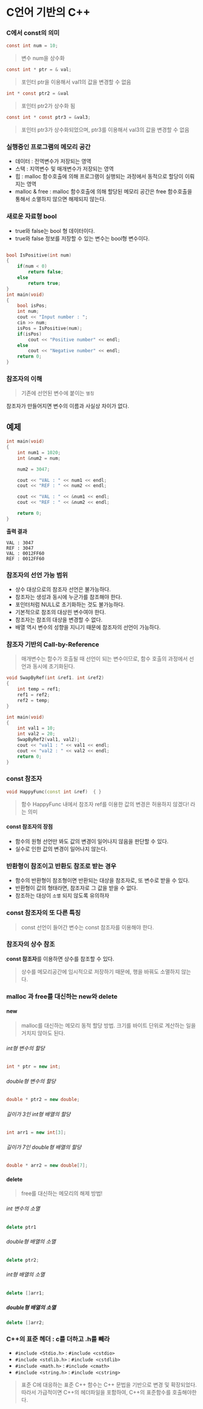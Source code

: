 # C언어 기반의 C++

### C에서 const의 의미
```c
const int num = 10;
```
> 변수 num을 상수화

```c
const int * ptr = & val;
```
> 포인터 ptr을 이용해서 val1의 값을 변경할 수 없음

```c
int * const ptr2 = &val
```
> 포인터 ptr2가 상수화 됨

```c
const int * const ptr3 = &val3;
```
> 포인터 ptr3가 상수화되었으며, ptr3를 이용해서 val3의 값을 변경할 수 없음


### 실행중인 프로그램의 메모리 공간
* 데이터 : 전역변수가 저장되는 영역
* 스택 : 지역변수 및 매개변수가 저장되는 영역
* 힙 : malloc 함수호출에 의해 프로그램이 실행되는 과정에서 동적으로 할당이 이뤄지는 영역
* malloc & free : malloc 함수호출에 의해 할당된 메모리 공간은 free 함수호출을 통해서 소멸하지 않으면 해제되지 않는다.

### 새로운 자료형 bool
* true와 false는 bool 형 데이터이다.
* true와 false 정보를 저장할 수 있는 변수는 bool형 변수이다.

```c++

bool IsPositive(int num)
{
    if(num < 0)
        return false;
    else
        return true;
}
int main(void)
{
    bool isPos;
    int num;
    cout << "Input number : ";
    cin >> num;
    isPos = IsPositive(num);
    if(isPos)
        cout << "Positive number" << endl;
    else
        cout << "Negative number" << endl;
    return 0;
}
```

### 참조자의 이해
> 기존에 선언된 변수에 붙이는 `별칭`

참조자가 만들어지면 변수의 이름과 사실상 차이가 없다.

## 예제
```c++
int main(void)
{
    int num1 = 1020;
    int &num2 = num;

    num2 = 3047;

    cout << "VAL : " << num1 << endl;
    cout << "REF : " << num2 << endl;

    cout << "VAL : " << &num1 << endl;
    cout << "REF : " << &num2 << endl;

    return 0;
}
```

**출력 결과**
```
VAL : 3047
REF : 3047
VAL : 0012FF60
REF : 0012FF60
```

### 참조자의 선언 가능 범위
* 상수 대상으로의 참조자 선언은 불가능하다.
* 참조자는 생성과 동시에 누군가를 참조해야 한다.
* 포인터처럼 NULL로 초기화하는 것도 불가능하다.
* 기본적으로 참조의 대상읜 변수여야 한다.
* 참조자는 참조의 대상을 변경할 수 없다.
* 배열 역시 변수의 성향을 지니기 때문에 참조자의 선언이 가능하다.

### 참조자 기반의 Call-by-Reference
> 매개변수는 함수가 호출될 때 선언이 되는 변수이므로, 함수 호출의 과정에서 선언과 동시에 초기화된다.

```c++
void SwapByRef(int &ref1. int &ref2)
{
    int temp = ref1;
    ref1 = ref2;
    ref2 = temp;
}

int main(void)
{
    int val1 = 10;
    int val2 = 20;
    SwapByRef2(val1, val2);
    cout << "val1 : " << val1 << endl;
    cout << "val2 : " << val2 << endl;
    return 0;
}
```

### const 참조자
```c++
void HappyFunc(const int &ref)  { }
```
> 함수 HappyFunc 내에서 참조자 ref를 이용한 값의 변경은 허용하지 않겠다! 라는 의미

#### const 참조자의 장점
* 함수의 원형 선언만 봐도 값의 변경이 일어나지 않음을 판단할 수 있다.
* 실수로 인한 값의 변경이 일어나지 않는다.

### 반환형이 참조이고 반환도 참조로 받는 경우
* 함수의 반환형이 참조형이면 반환되는 대상을 참조자로, 또 변수로 받을 수 있다.
* 반환형이 값의 형태라면, 참조자로 그 값을 받을 수 없다.
* 참조하는 대상이 `소멸` 되지 않도록 유의하자

### const 참조자의 또 다른 특징
> const 선언이 들어간 변수는 const 참조자를 이용해야 한다.

### 참조자의 상수 참조
**const 참조자**를 이용하면 상수를 참조할 수 있다.
> 상수를 메모리공간에 임시적으로 저장하기 때문에, 행을 바꿔도 소멸하지 않는다.

### malloc 과 free를 대신하는 new와 delete
#### new
> malloc를 대신하는 메모리 동적 할당 방법. 크기를 바이트 단위로 계산하는 일을 거치지 않아도 된다.

###### int형 변수의 할당

```c++
int * ptr = new int;
```
###### double형 변수의 할당
```c++
double * ptr2 = new double;
```
###### 길이가 3인 int형 배열의 할당
```c++
int arr1 = new int[3];
```
###### 길이가 7인 double형 배열의 할당
```c++
double * arr2 = new double[7];
```

#### delete
> free를 대신하는 메모리의 해제 방법!

###### int 변수의 소멸
```c++
delete ptr1
```
###### double형 배열의 소멸
```c++
delete ptr2;
```
###### int형 배열의 소멸
```c++
delete []arr1;
```
##### double형 배열의 소멸
```c++
delete []arr2;
```

### C++의 표준 헤더 : c를 더하고 .h를 빼라
* `#include <Stdio.h>`  : `#include <cstdio>`
* `#include <stdlib.h>` : `#include <cstdlib>`
* `#include <math.h>` : `#include <cmath>`
* `#include <string.h>` : `#include <cstring>`

> 표준 C에 대응하는 표준 C++ 함수는 C++ 문법을 기반으로 변경 및 확장되었다. 따라서 가급적이면 C++의 헤더파일을 포함하여, C++의 표준함수를 호출해야한다.